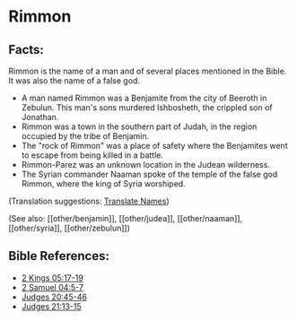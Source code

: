 # Rimmon #

## Facts: ##

Rimmon is the name of a man and of several places mentioned in the Bible. It was also the name of a false god.

* A man named Rimmon was a Benjamite from the city of Beeroth in Zebulun. This man's sons murdered Ishbosheth, the crippled son of Jonathan.
* Rimmon was a town in the southern part of Judah, in the region occupied by the tribe of Benjamin.
* The "rock of Rimmon" was a place of safety where the Benjamites went to escape from being killed in a battle.
* Rimmon-Parez was an unknown location in the Judean wilderness.
* The Syrian commander Naaman spoke of the temple of the false god Rimmon, where the king of Syria worshiped.

(Translation suggestions: [Translate Names](en/ta-vol1/translate/man/translate-names))

(See also: [[other/benjamin]], [[other/judea]], [[other/naaman]], [[other/syria]], [[other/zebulun]])

## Bible References: ##

* [2 Kings 05:17-19](en/tn/2ki/help/05/17)
* [2 Samuel 04:5-7](en/tn/2sa/help/04/05)
* [Judges 20:45-46](en/tn/jdg/help/20/45)
* [Judges 21:13-15](en/tn/jdg/help/21/13)